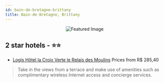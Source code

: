 ```yaml
---
id: bain-de-bretagne-brittany
title: Bain-de-Bretagne, Brittany
---
```


<center><img src="https://i.travelapi.com/hotels/6000000/5210000/5205800/5205799/fa937780_z.jpg" alt="Featured Image" /></center>


##  2 star hotels - ⭐️⭐️

-    [Logis Hôtel la Croix Verte le Relais des Moulins](https://us.hurb.com/hotels/bain-de-bretagne/logis-hotel-la-croix-verte-le-relais-des-moulins-JNP-JP429674?cmp=18055) Prices from R$ 285,40
   > Take in the views from a terrace and make use of amenities such as complimentary wireless Internet access and concierge services.

